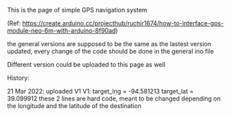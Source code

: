 This is the page of simple GPS navigation system

(Ref: https://create.arduino.cc/projecthub/ruchir1674/how-to-interface-gps-module-neo-6m-with-arduino-8f90ad)

the general versions are supposed to be the same as the lastest version updated, every change of the code should be done in the general ino file

Different version could be uploaded to this page as well

History:

21 Mar 2022: uploaded V1
    V1: target_lng = -94.581213 target_lat = 39.099912
    these 2 lines are hard code, meant to be changed depending on the longitude and the latitude of the destination 


